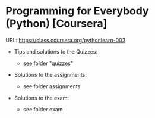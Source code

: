 Programming for Everybody (Python) [Coursera]
========

URL: https://class.coursera.org/pythonlearn-003

* Tips and solutions to the Quizzes:
	* see folder "quizzes"


* Solutions to the assignments:
	* see folder assignments

* Solutions to the exam:
	* see folder exam